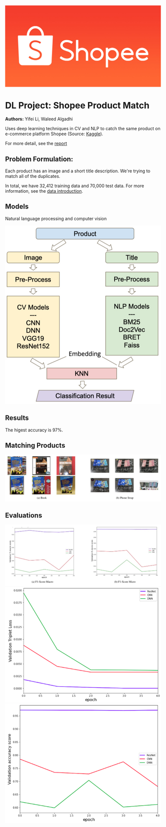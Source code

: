 ![](/Assets/shopee.jpg)

# DL Project: Shopee Product Match

**Authors:** Yifei Li, Waleed Algadhi

Uses deep learning techniques in CV and NLP to catch the same product on e-commerce platform Shopee (Source: [Kaggle](https://www.kaggle.com/c/shopee-product-matching/overview)).

For more detail, see the [report](./Shopee_Product_Match_Report.pdf)

## Problem Formulation:

Each product has an image and a short title description. We're trying to match all of the duplicates.

In total, we have 32,412 training data and 70,000 test data. For more information, see the [data introduction](https://www.kaggle.com/c/shopee-product-matching/data).

## Models

Natural language processing and computer vision

![](Assets/arch-overall.jpg)

## Results

The higest accuracy is 97%.

## Matching Products

![](Assets/Match-Products.jpg)

## Evaluations

![](Assets/F1-Score.jpg)
![](Assets/triplet-loss-curve.png)
![](Assets/accuracy-score-curve.png)